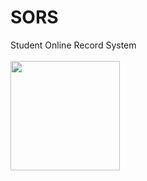 # SORS
Student Online Record System
<br>
   <br> <img src="https://img.icons8.com/ios/50/000000/add-to-database.png" width="175" height="175" />
